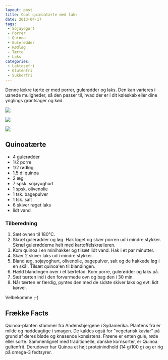 ```yaml
---
layout: post
title: Cool quinoatærte med laks
date: 2013-04-17
tags:
 - Sojayogurt
 - Porrer
 - Quinoa
 - Gulerødder
 - Rødløg
 - Tærte
 - Laks
categories:
 - Laktosefri
 - Glutenfri
 - Sukkerfri
---
```


Denne lækre tærte er med porrer, gulerødder og laks. Den kan varieres i
uanede muligheder, så den passer til, hvad der er i dit køleskab eller dine
ynglings grøntsager og kød.

[ ![](http://4.bp.blogspot.com/-O5yndZPbUyI/UW7zAJlLCMI/AAAAAAAAA4E/g0mxvAA2C2g/s1600/Quinoa_01.jpg) ](http://4.bp.blogspot.com/-O5yndZPbUyI/UW7zAJlLCMI/AAAAAAAAA4E/g0mxvAA2C2g/s1600/Quinoa_01.jpg)

[ ![](http://3.bp.blogspot.com/-0FReMvDjKVA/UW7zEr4cdbI/AAAAAAAAA4M/zB4FcbwOEGc/s1600/Quinoa_02.jpg) ](http://3.bp.blogspot.com/-0FReMvDjKVA/UW7zEr4cdbI/AAAAAAAAA4M/zB4FcbwOEGc/s1600/Quinoa_02.jpg)

[ ![](http://2.bp.blogspot.com/-XIemM_09MWo/UW7zaLO8sEI/AAAAAAAAA4U/WZf2PGSrN3w/s1600/Quinoa_03.jpg) ](http://2.bp.blogspot.com/-XIemM_09MWo/UW7zaLO8sEI/AAAAAAAAA4U/WZf2PGSrN3w/s1600/Quinoa_03.jpg)

## Quinoatærte

- 4 gulerødder
- 1/2 porre
- 1/2 rødløg
- 1.5 dl quinoa
- 2 æg
- 7 spsk. sojayughurt
- 1 spsk. olivenolie
- 1 tsk. bagepulver
- 1 tsk. salt
- 6 skiver røget laks
- lidt vand

### Tilberedning

1. Sæt ovnen til 180°C.
2. Skræl gulerødder og løg. Hak løget og skær porren ud i mindre stykker. Skræl gulerødderne helt med kartoffelskrælleren.
3. Kom quinoa i en minihakker og tilsæt lidt vand. Hak i et par minutter.
4. Skær 2 skiver laks ud i mindre stykker.
5. Bland æg, sojayoghurt, olivenolie, bagepulver, salt og de hakkede løg i en skål. Tilsæt quinoa'en til blandingen.
6. Hæld blandingen over i et tærtefad. Kom porre, gulerødder og laks på.
7. Sæt tærten ind i den forvarmede ovn og bag den i 30 min.
8. Når tærten er færdig, pyntes den med de sidste skiver laks og evt. lidt kørvel.

Velbekomme ;-)

## Frække Facts

Quinoa-planten stammer fra Andensbjergene i Sydamerika. Plantens frø er milde og
nøddeagtige i smagen. De kaldes også for "vegetarisk kaviar" på grund af deres
bløde og knasende konsistens. Frøene er enten gule, røde eller
sorte. Sammenlignet med traditionelle, danske kornsorter, er Quinoa gultenfrit.
Derudover har Quinoa et højt proteinindhold (14 g/100 g) og er rig på omega-3
fedtsyrer.
